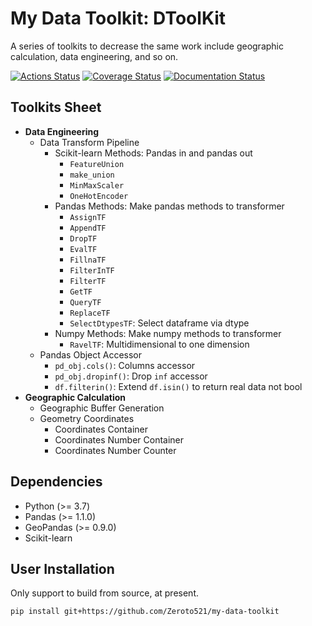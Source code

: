 # My Data Toolkit: DToolKit

A series of toolkits to decrease the same work
include geographic calculation, data engineering, and so on.


[![Actions Status](https://github.com/Zeroto521/my-data-toolkit/workflows/Tests/badge.svg)](https://github.com/Zeroto521/my-data-toolkit/actions?query=workflow%3ATests) [![Coverage Status](https://codecov.io/gh/Zeroto521/my-data-toolkit/branch/master/graph/badge.svg)](https://codecov.io/gh/Zeroto521/my-data-toolkit) [![Documentation Status](https://readthedocs.org/projects/my-data-toolkit/badge/?version=latest)](https://my-data-toolkit.readthedocs.io/en/latest/?badge=latest)

## Toolkits Sheet

- **Data Engineering**
  - Data Transform Pipeline
    - Scikit-learn Methods: Pandas in and pandas out
      - `FeatureUnion`
      - `make_union`
      - `MinMaxScaler`
      - `OneHotEncoder`
    - Pandas Methods: Make pandas methods to transformer
      - `AssignTF`
      - `AppendTF`
      - `DropTF`
      - `EvalTF`
      - `FillnaTF`
      - `FilterInTF`
      - `FilterTF`
      - `GetTF`
      - `QueryTF`
      - `ReplaceTF`
      - `SelectDtypesTF`: Select dataframe via dtype
    - Numpy Methods: Make numpy methods to transformer
      - `RavelTF`: Multidimensional to one dimension
  - Pandas Object Accessor
    - `pd_obj.cols()`: Columns accessor
    - `pd_obj.dropinf()`: Drop `inf` accessor
    - `df.filterin()`: Extend `df.isin()` to return real data not bool
- **Geographic Calculation**
  - Geographic Buffer Generation
  - Geometry Coordinates
    - Coordinates Container
    - Coordinates Number Container
    - Coordinates Number Counter

## Dependencies

- Python (>= 3.7)
- Pandas (>= 1.1.0)
- GeoPandas (>= 0.9.0)
- Scikit-learn

## User Installation

Only support to build from source, at present.

```bash
pip install git+https://github.com/Zeroto521/my-data-toolkit
```
